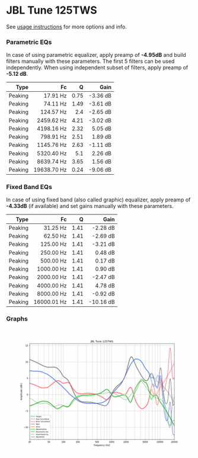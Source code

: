 # JBL Tune 125TWS
See [usage instructions](https://github.com/jaakkopasanen/AutoEq#usage) for more options and info.

### Parametric EQs
In case of using parametric equalizer, apply preamp of **-4.95dB** and build filters manually
with these parameters. The first 5 filters can be used independently.
When using independent subset of filters, apply preamp of **-5.12 dB**.

| Type    | Fc          |    Q | Gain     |
|--------:|------------:|-----:|---------:|
| Peaking | 17.91 Hz    | 0.75 | -3.36 dB |
| Peaking | 74.11 Hz    | 1.49 | -3.61 dB |
| Peaking | 124.57 Hz   | 2.4  | -2.65 dB |
| Peaking | 2459.62 Hz  | 4.21 | -3.02 dB |
| Peaking | 4198.16 Hz  | 2.32 | 5.05 dB  |
| Peaking | 798.91 Hz   | 2.51 | 1.89 dB  |
| Peaking | 1145.76 Hz  | 2.63 | -1.11 dB |
| Peaking | 5320.40 Hz  | 5.1  | 2.26 dB  |
| Peaking | 8639.74 Hz  | 3.65 | 1.56 dB  |
| Peaking | 19638.70 Hz | 0.24 | -9.06 dB |

### Fixed Band EQs
In case of using fixed band (also called graphic) equalizer, apply preamp of **-4.33dB**
(if available) and set gains manually with these parameters.

| Type    | Fc          |    Q | Gain      |
|--------:|------------:|-----:|----------:|
| Peaking | 31.25 Hz    | 1.41 | -2.28 dB  |
| Peaking | 62.50 Hz    | 1.41 | -2.69 dB  |
| Peaking | 125.00 Hz   | 1.41 | -3.21 dB  |
| Peaking | 250.00 Hz   | 1.41 | 0.48 dB   |
| Peaking | 500.00 Hz   | 1.41 | 0.17 dB   |
| Peaking | 1000.00 Hz  | 1.41 | 0.90 dB   |
| Peaking | 2000.00 Hz  | 1.41 | -2.47 dB  |
| Peaking | 4000.00 Hz  | 1.41 | 4.78 dB   |
| Peaking | 8000.00 Hz  | 1.41 | -0.92 dB  |
| Peaking | 16000.01 Hz | 1.41 | -10.16 dB |

### Graphs
![](./JBL%20Tune%20125TWS.png)